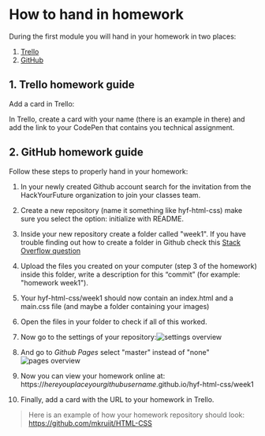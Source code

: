 # How to hand in homework

During the first module you will hand in your homework in two places:

1. [Trello](https://www.trello.com/)
2. [GitHub](https://www.github.com/)

## 1. Trello homework guide

Add a card in Trello:

In Trello, create a card with your name (there is an example in there) and add the link to your CodePen that contains you technical assignment.

## 2. GitHub homework guide

Follow these steps to properly hand in your homework:

1. In your newly created Github account search for the invitation from the HackYourFuture organization to join your classes team.
2. Create a new repository (name it something like hyf-html-css) make sure you select the option: initialize with README.
3. Inside your new repository create a folder called "week1". If you have trouble finding out how to create a folder in Github check this [Stack Overflow question](https://stackoverflow.com/questions/18773598/creating-folders-inside-github-com-repo-without-using-git)

4. Upload the files you created on your computer (step 3 of the homework) inside this folder, write a description for this “commit” (for example: "homework week1").
5. Your hyf-html-css/week1 should now contain an index.html and a main.css file (and maybe a folder containing your images)
6. Open the files in your folder to check if all of this worked.
7. Now go to the settings of your repository:![settings overview](./assets/github_pages1.png)
8. And go to _Github Pages_ select "master" instead of "none"![pages overview](./assets/github_pages2.png)
9. Now you can view your homework online at: https://_hereyouplaceyourgithubusername_.github.io/hyf-html-css/week1
10. Finally, add a card with the URL to your homework in Trello.

> Here is an example of how your homework repository should look: https://github.com/mkruijt/HTML-CSS
